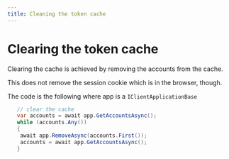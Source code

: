 ```yaml
---
title: Cleaning the token cache
---
```


# Clearing the token cache

Clearing the cache is achieved by removing the accounts from the cache.

This does not remove the session cookie which is in the browser, though.

The code is the following where app is a `IClientApplicationBase`

```csharp
   // clear the cache
   var accounts = await app.GetAccountsAsync();
   while (accounts.Any())
   {
    await app.RemoveAsync(accounts.First());
    accounts = await app.GetAccountsAsync();
   }
```
